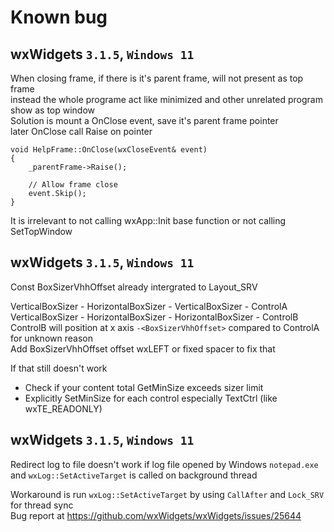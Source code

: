 ﻿# Known bug

## wxWidgets `3.1.5`, `Windows 11`
When closing frame, if there is it's parent frame, will not present as top frame  
instead the whole programe act like minimized and other unrelated program show as top window  
Solution is mount a OnClose event, save it's parent frame pointer  
later OnClose call Raise on pointer
```
void HelpFrame::OnClose(wxCloseEvent& event)
{
    _parentFrame->Raise();

    // Allow frame close
    event.Skip();
}
```

It is irrelevant to not calling wxApp::Init base function or not calling SetTopWindow

## wxWidgets `3.1.5`, `Windows 11`
Const BoxSizerVhhOffset already intergrated to Layout_SRV

VerticalBoxSizer - HorizontalBoxSizer - VerticalBoxSizer - ControlA  
VerticalBoxSizer - HorizontalBoxSizer - HorizontalBoxSizer - ControlB  
ControlB will position at x axis `-<BoxSizerVhhOffset>` compared to ControlA for unknown reason  
Add BoxSizerVhhOffset offset wxLEFT or fixed spacer to fix that

If that still doesn't work
- Check if your content total GetMinSize exceeds sizer limit
- Explicitly SetMinSize for each control especially TextCtrl (like wxTE_READONLY)

## wxWidgets `3.1.5`, `Windows 11`
Redirect log to file doesn't work if log file opened by Windows `notepad.exe`  
and `wxLog::SetActiveTarget` is called on background thread

Workaround is run `wxLog::SetActiveTarget` by using `CallAfter` and `Lock_SRV` for thread sync  
Bug report at https://github.com/wxWidgets/wxWidgets/issues/25644
